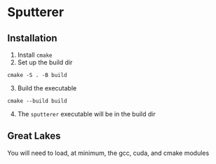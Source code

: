 # Sputterer
## Installation
1. Install `cmake`
2. Set up the build dir
```
cmake -S . -B build
```
3. Build the executable
```
cmake --build build
```
4. The `sputterer` executable will be in the build dir

## Great Lakes
You will need to load, at minimum, the gcc, cuda, and cmake modules

